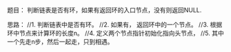 题目： 判断链表是否有环，如果有返回环的入口节点，没有则返回NULL.

思路：
        //1. 判断链表中是否有环。
        //2. 如果有， 返回环中的一个节点。
        //3. 根据环中节点来计算环的长度n。
        //4. 定义两个节点指针初始化指向头节点，
        //5. 其中一个先走n步，然后一起走，只到相遇。
